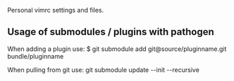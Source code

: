 Personal vimrc settings and files.

Usage of submodules / plugins with pathogen
----

When adding a plugin use:
    $ git submodule add git@source/pluginname.git bundle/pluginname

When pulling from git use:
    git submodule update --init --recursive
